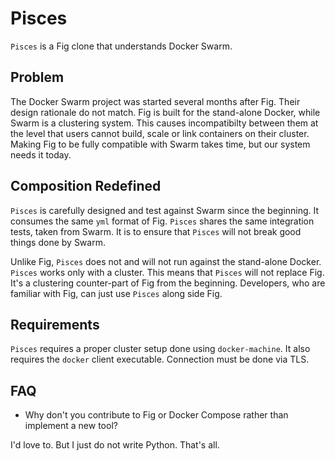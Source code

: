 Pisces
======

`Pisces` is a Fig clone that understands Docker Swarm.

Problem
-------

The Docker Swarm project was started several months after Fig.
Their design rationale do not match.
Fig is built for the stand-alone Docker, while Swarm is a clustering system.
This causes incompatibilty between them at the level that
users cannot build, scale or link containers on their cluster.
Making Fig to be fully compatible with Swarm takes time, but our system needs it today.

Composition Redefined
---------------------

`Pisces` is carefully designed and test against Swarm since the beginning.
It consumes the same `yml` format of Fig.
`Pisces` shares the same integration tests, taken from Swarm.
It is to ensure that `Pisces` will not break good things done by Swarm.

Unlike Fig, `Pisces` does not and will not run against the stand-alone Docker.
`Pisces` works only with a cluster.
This means that `Pisces` will not replace Fig.
It's a clustering counter-part of Fig from the beginning.
Developers, who are familiar with Fig, can just use `Pisces` along side Fig.

Requirements
------------

`Pisces` requires a proper cluster setup done using `docker-machine`.
It also requires the `docker` client executable.
Connection must be done via TLS.

FAQ
---

  * Why don't you contribute to Fig or Docker Compose rather than implement a new tool?

  I'd love to. But I just do not write Python. That's all.
